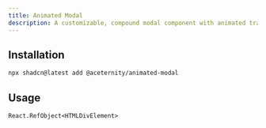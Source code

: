 ```yaml
---
title: Animated Modal
description: A customizable, compound modal component with animated transitions
---
```


## Installation

```bash
npx shadcn@latest add @aceternity/animated-modal
```

## Usage

```tsx showLineNumbers
React.RefObject<HTMLDivElement>
```
